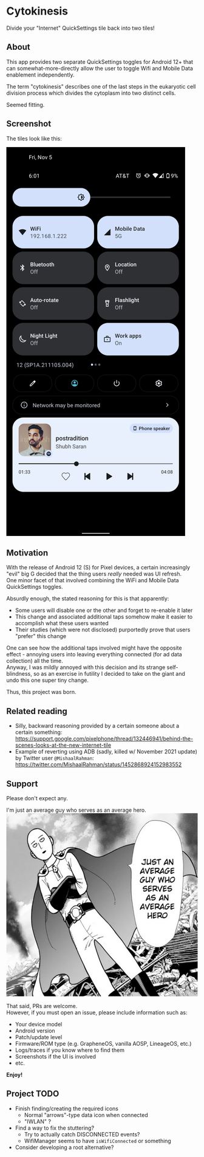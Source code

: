 # Cytokinesis
Divide your "Internet" QuickSettings tile back into two tiles!

## About

This app provides two separate QuickSettings toggles for Android 12+ that can somewhat-more-directly allow the user to toggle Wifi and Mobile Data enablement independently.
  
The term "cytokinesis" describes one of the last steps in the eukaryotic cell division process which divides the cytoplasm into two distinct cells.  
  
Seemed fitting.

## Screenshot

The tiles look like this:  
  
![Screenshot #1](img/screenshot_1.png)
  

## Motivation

With the release of Android 12 (S) for Pixel devices, a certain increasingly "evil" big G decided that the thing users _really_ needed was UI refresh.  
One minor facet of that involved combining the WiFi and Mobile Data QuickSettings toggles.  
  
Absurdly enough, the stated reasoning for this is that apparently:
* Some users will disable one or the other and forget to re-enable it later
* This change and associated additional taps somehow make it easier to accomplish what these users wanted
* Their studies (which were not disclosed) purportedly prove that users "prefer" this change
  
One can see how the additional taps involved might have the opposite effect - annoying users into leaving everything connected (for ad data collection) all the time.  
Anyway, I was mildly annoyed with this decision and its strange self-blindness, so as an exercise in futility I decided to take on the giant and undo this one super tiny change.  
  
Thus, this project was born.  

## Related reading

- Silly, backward reasoning provided by a certain someone about a certain something:  
  https://support.google.com/pixelphone/thread/132446941/behind-the-scenes-looks-at-the-new-internet-tile
- Example of reverting using ADB (sadly, killed w/ November 2021 update) by Twitter user `@MishaalRahman`:  
  https://twitter.com/MishaalRahman/status/1452868924152983552
  
## Support

Please don't expect any.
  
I'm just an average guy who serves as an average hero.  
![Or: "Just a guy who's a hero for fun."](img/saitama_quote.png)
  
That said, PRs are welcome.  
However, if you must open an issue, please include information such as:
- Your device model
- Android version
- Patch/update level
- Firmware/ROM type (e.g. GrapheneOS, vanilla AOSP, LineageOS, etc.)
- Logs/traces if you know where to find them
- Screenshots if the UI is involved
- etc.

  
**Enjoy!**

## Project TODO
- Finish finding/creating the required icons
  - Normal "arrows"-type data icon when connected
  - "IWLAN" ?
- Find a way to fix the stuttering?
    - Try to actually catch DISCONNECTED events?
    - WifiManager seems to have `isWifiConnected` or something
- Consider developing a root alternative?
